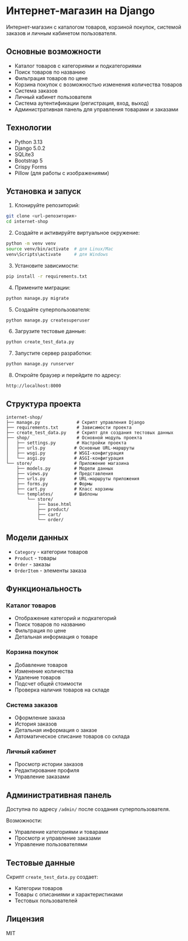 # Интернет-магазин на Django

Интернет-магазин с каталогом товаров, корзиной покупок, системой заказов и личным кабинетом пользователя.

## Основные возможности

- Каталог товаров с категориями и подкатегориями
- Поиск товаров по названию
- Фильтрация товаров по цене
- Корзина покупок с возможностью изменения количества товаров
- Система заказов
- Личный кабинет пользователя
- Система аутентификации (регистрация, вход, выход)
- Административная панель для управления товарами и заказами

## Технологии

- Python 3.13
- Django 5.0.2
- SQLite3
- Bootstrap 5
- Crispy Forms
- Pillow (для работы с изображениями)

## Установка и запуск

1. Клонируйте репозиторий:
```bash
git clone <url-репозитория>
cd internet-shop
```

2. Создайте и активируйте виртуальное окружение:
```bash
python -m venv venv
source venv/bin/activate  # для Linux/Mac
venv\Scripts\activate     # для Windows
```

3. Установите зависимости:
```bash
pip install -r requirements.txt
```

4. Примените миграции:
```bash
python manage.py migrate
```

5. Создайте суперпользователя:
```bash
python manage.py createsuperuser
```

6. Загрузите тестовые данные:
```bash
python create_test_data.py
```

7. Запустите сервер разработки:
```bash
python manage.py runserver
```

8. Откройте браузер и перейдите по адресу:
```
http://localhost:8000
```

## Структура проекта

```
internet-shop/
├── manage.py              # Скрипт управления Django
├── requirements.txt       # Зависимости проекта
├── create_test_data.py    # Скрипт для создания тестовых данных
├── shop/                  # Основной модуль проекта
│   ├── settings.py        # Настройки проекта
│   ├── urls.py           # Основные URL-маршруты
│   ├── wsgi.py           # WSGI-конфигурация
│   └── asgi.py           # ASGI-конфигурация
└── store/                # Приложение магазина
    ├── models.py         # Модели данных
    ├── views.py          # Представления
    ├── urls.py           # URL-маршруты приложения
    ├── forms.py          # Формы
    ├── cart.py           # Класс корзины
    └── templates/        # Шаблоны
        └── store/
            ├── base.html
            ├── product/
            ├── cart/
            └── order/
```

## Модели данных

- `Category` - категории товаров
- `Product` - товары
- `Order` - заказы
- `OrderItem` - элементы заказа

## Функциональность

### Каталог товаров
- Отображение категорий и подкатегорий
- Поиск товаров по названию
- Фильтрация по цене
- Детальная информация о товаре

### Корзина покупок
- Добавление товаров
- Изменение количества
- Удаление товаров
- Подсчет общей стоимости
- Проверка наличия товаров на складе

### Система заказов
- Оформление заказа
- История заказов
- Детальная информация о заказе
- Автоматическое списание товаров со склада

### Личный кабинет
- Просмотр истории заказов
- Редактирование профиля
- Управление заказами

## Административная панель

Доступна по адресу `/admin/` после создания суперпользователя.

Возможности:
- Управление категориями и товарами
- Просмотр и управление заказами
- Управление пользователями

## Тестовые данные

Скрипт `create_test_data.py` создает:
- Категории товаров
- Товары с описаниями и характеристиками
- Тестовых пользователей

## Лицензия

MIT 